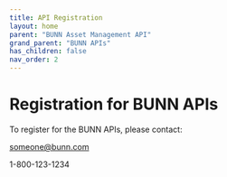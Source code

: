 ```yaml
---
title: API Registration
layout: home
parent: "BUNN Asset Management API"
grand_parent: "BUNN APIs"
has_children: false
nav_order: 2
---
```


# Registration for BUNN APIs

To register for the BUNN APIs, please contact: 

someone@bunn.com

1-800-123-1234
